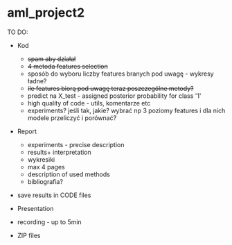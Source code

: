 # aml_project2


TO DO:

* Kod
  - ~~spam aby działał~~
  - ~~4 metoda features selection~~
  - sposób do wyboru liczby features branych pod uwagę - wykresy ładne?
  - ~~ile features biorą pod uwagę teraz poszczególne metody?~~
  - predict na X_test - assigned posterior probability for class '1'
  - high quality of code - utils, komentarze etc
  - experiments? jeśli tak, jakie? wybrać np 3 poziomy features i dla nich modele przeliczyć i porównać?
 
* Report
  - experiments - precise description
  - results+ interpretation
  - wykresiki
  - max 4 pages
  - description of used methods
  - bibliografia?

* save results in CODE files
* Presentation
* recording - up to 5min
* ZIP files
